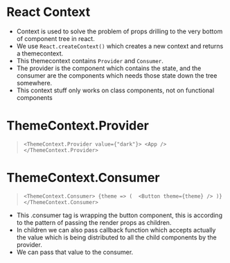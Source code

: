# React Context
  * Context is used to solve the problem of props drilling to the very bottom of component tree in react.
  * We use `React.createContext()` which creates a new context and returns a themecontext.
  * This themecontext contains `Provider` and `Consumer`. 
  * The provider is the component which contains the state, and the consumer are the components which needs those state down the tree somewhere.
  * This context stuff only works on class components, not on functional components

# ThemeContext.Provider
  >`<ThemeContext.Provider value={"dark"}>
  >   <App />
  > </ThemeContext.Provider>`

  

# ThemeContext.Consumer
  >`<ThemeContext.Consumer>
  >   {theme => ( 
  >     <Button theme={theme} />
  >   )}
  > </ThemeContext.Consumer>`

  * This .consumer tag is wrapping the button component, this is according to the pattern of passing the render props as children. 
  * In children we can also pass callback function which accepts actually the value which is being distributed to all the child components by the provider.
  * We can pass that value to the consumer.